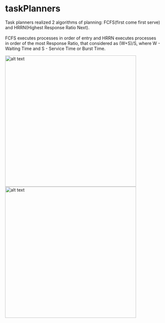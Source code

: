 # taskPlanners
Task planners realized 2 algorithms of planning: FCFS(first come first serve) and HRRN(Highest Response Ratio Next). <br><br>
FCFS executes processes in order of entry and HRRN executes processes in order of the most Response Ratio, that considered as (W+S)/S, where W - Waiting Time and S - Service Time or Burst Time.

<img src="https://user-images.githubusercontent.com/46371199/69479097-81a1ec80-0e1b-11ea-99c1-b7e8fc7d7da6.png" alt="alt text" width="425">  <img src="https://user-images.githubusercontent.com/46371199/69479021-a3e73a80-0e1a-11ea-9781-a0d58bc8b193.png" alt="alt text" width="425">
